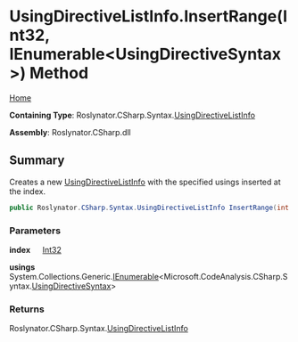 # UsingDirectiveListInfo\.InsertRange\(Int32, IEnumerable\<UsingDirectiveSyntax>\) Method

[Home](../../../../../README.md)

**Containing Type**: Roslynator\.CSharp\.Syntax\.[UsingDirectiveListInfo](../README.md)

**Assembly**: Roslynator\.CSharp\.dll

## Summary

Creates a new [UsingDirectiveListInfo](../README.md) with the specified usings inserted at the index\.

```csharp
public Roslynator.CSharp.Syntax.UsingDirectiveListInfo InsertRange(int index, System.Collections.Generic.IEnumerable<Microsoft.CodeAnalysis.CSharp.Syntax.UsingDirectiveSyntax> usings)
```

### Parameters

**index** &emsp; [Int32](https://docs.microsoft.com/en-us/dotnet/api/system.int32)

**usings** &emsp; System\.Collections\.Generic\.[IEnumerable](https://docs.microsoft.com/en-us/dotnet/api/system.collections.generic.ienumerable-1)\<Microsoft\.CodeAnalysis\.CSharp\.Syntax\.[UsingDirectiveSyntax](https://docs.microsoft.com/en-us/dotnet/api/microsoft.codeanalysis.csharp.syntax.usingdirectivesyntax)>

### Returns

Roslynator\.CSharp\.Syntax\.[UsingDirectiveListInfo](../README.md)

